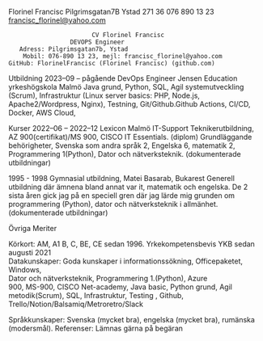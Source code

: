  
Florinel Francisc
Pilgrimsgatan7B
Ystad 271 36
076 890 13 23
francisc_florinel@yahoo.com




	                       CV Florinel Francisc
 	            	 DEVOPS Engineer                               		                                          
       Adress: Pilgrimsgatan7b, Ystad
        Mobil: 076-890 13 23, mejl: francisc_florinel@yahoo.com
	GitHub: FlorinelFrancisc (Florinel Francisc) (github.com)
Utbildning
2023–09 – pågående DevOps Engineer 
Jensen Education yrkeshögskola Malmö
Java grund, Python, SQL, Agil systemutveckling (Scrum), Infrastruktur (Linux server basics: PHP, Node.js, Apache2/Wordpress, Nginx), Testning, Git/Github.Github Actions, CI/CD, Docker, AWS Cloud, 

Kurser 
2022–06 – 2022–12
Lexicon Malmö
IT-Support Teknikerutbildning, AZ 900(certifikat)/MS 900, CISCO IT Essentials. (diplom)
Grundläggande behörigheter,
Svenska som andra språk 2, Engelska 6, matematik 2,
Programmering 1(Python), Dator och nätverksteknik. (dokumenterade utbildningar)

1995 - 1998	Gymnasial utbildning, Matei Basarab, Bukarest 
Generell utbildning där ämnena bland annat var it, matematik och engelska. De 2 sista åren gick jag på en speciell gren där jag lärde mig grunden om programmering (Python), dator och nätverksteknik i allmänhet. (dokumenterade utbildningar)


Övriga Meriter

Körkort:		AM, A1 B, C, BE, CE sedan 1996.
                      Yrkekompetensbevis YKB sedan augusti 2021                 
Datakunskaper:	Goda kunskaper i informationssökning, Officepaketet, Windows,         
                                            Dator och nätverksteknik, Programmering 1.(Python), Azure                                             
                                            900, MS-900, CISCO Net-academy, Java basic, Python grund,   Agil metodik(Scrum), SQL, Infrastruktur, Testing , Github,
Trello/Notion/Balsamiq/Metroretro/Slack


Språkkunskaper:	Svenska (mycket bra), engelska (mycket bra), rumänska (modersmål).
Referenser:		Lämnas gärna på begäran

